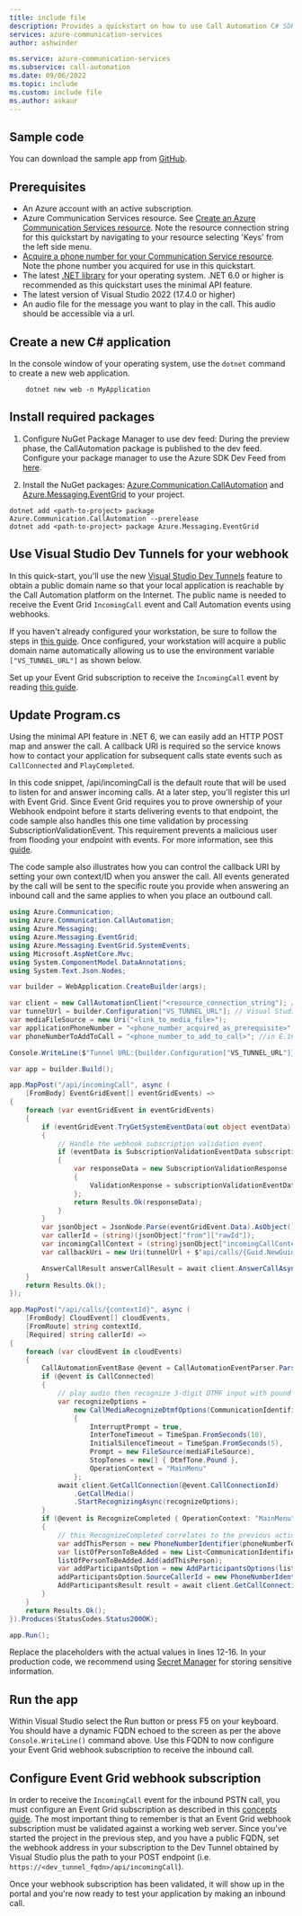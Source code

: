 ```yaml
---
title: include file
description: Provides a quickstart on how to use Call Automation C# SDK to build call flow for customer interactions.
services: azure-communication-services
author: ashwinder

ms.service: azure-communication-services
ms.subservice: call-automation
ms.date: 09/06/2022
ms.topic: include
ms.custom: include file
ms.author: askaur
---
```


## Sample code

You can download the sample app from [GitHub](https://github.com/Azure-Samples/communication-services-dotnet-quickstarts/tree/main/CallAutomation_SimpleIvr).

## Prerequisites

- An Azure account with an active subscription.
- Azure Communication Services resource. See [Create an Azure Communication Services resource](../../create-communication-resource.md?tabs=windows&pivots=platform-azp). Note the resource connection string for this quickstart by navigating to your resource selecting 'Keys' from the left side menu.
- [Acquire a phone number for your Communication Service resource](../../telephony/get-phone-number.md?pivots=programming-language-csharp). Note the phone number you acquired for use in this quickstart. 
- The latest [.NET library](https://dotnet.microsoft.com/download/dotnet-core) for your operating system. .NET 6.0 or higher is recommended as this quickstart uses the minimal API feature.
- The latest version of Visual Studio 2022 (17.4.0 or higher)
- An audio file for the message you want to play in the call. This audio should be accessible via a url. 

## Create a new C# application

In the console window of your operating system, use the `dotnet` command to create a new web application.
```console
    dotnet new web -n MyApplication
```

## Install required packages

1. Configure NuGet Package Manager to use dev feed: During the preview phase, the CallAutomation package is published to the dev feed. Configure your package manager to use the Azure SDK Dev Feed from [here](https://github.com/Azure/azure-sdk-for-net/blob/main/CONTRIBUTING.md#nuget-package-dev-feed).

2. Install the NuGet packages: [Azure.Communication.CallAutomation](https://dev.azure.com/azure-sdk/public/_artifacts/feed/azure-sdk-for-net/NuGet/Azure.Communication.CallAutomation/versions/) and [Azure.Messaging.EventGrid](https://dev.azure.com/azure-sdk/public/_artifacts/feed/azure-sdk-for-net/NuGet/Azure.Messaging.EventGrid/versions/) to your project. 
```console 
dotnet add <path-to-project> package Azure.Communication.CallAutomation --prerelease
dotnet add <path-to-project> package Azure.Messaging.EventGrid
```
## Use Visual Studio Dev Tunnels for your webhook

In this quick-start, you'll use the new [Visual Studio Dev Tunnels](/connectors/custom-connectors/port-tunneling) feature to obtain a public domain name so that your local application is reachable by the Call Automation platform on the Internet. The public name is needed to receive the Event Grid `IncomingCall` event and Call Automation events using webhooks.

If you haven't already configured your workstation, be sure to follow the steps in [this guide](/connectors/custom-connectors/port-tunneling). Once configured, your workstation will acquire a public domain name automatically allowing us to use the environment variable `["VS_TUNNEL_URL"]` as shown below.

Set up your Event Grid subscription to receive the `IncomingCall` event by reading [this guide](../../../concepts/call-automation/incoming-call-notification.md).

## Update Program.cs

Using the minimal API feature in .NET 6, we can easily add an HTTP POST map and answer the call. A callback URI is required so the service knows how to contact your application for subsequent calls state events such as `CallConnected` and `PlayCompleted`.  

In this code snippet, /api/incomingCall is the default route that will be used to listen for and answer incoming calls. At a later step, you'll register this url with Event Grid. Since Event Grid requires you to prove ownership of your Webhook endpoint before it starts delivering events to that endpoint, the code sample also handles this one time validation by processing SubscriptionValidationEvent. This requirement prevents a malicious user from flooding your endpoint with events. For more information, see this [guide](../../../../event-grid/webhook-event-delivery.md).  

The code sample also illustrates how you can control the callback URI by setting your own context/ID when you answer the call. All events generated by the call will be sent to the specific route you provide when answering an inbound call and the same applies to when you place an outbound call.  

``` csharp
using Azure.Communication;
using Azure.Communication.CallAutomation;
using Azure.Messaging;
using Azure.Messaging.EventGrid;
using Azure.Messaging.EventGrid.SystemEvents;
using Microsoft.AspNetCore.Mvc;
using System.ComponentModel.DataAnnotations;
using System.Text.Json.Nodes;

var builder = WebApplication.CreateBuilder(args);

var client = new CallAutomationClient("<resource_connection_string"); //noted from pre-requisite step
var tunnelUrl = builder.Configuration["VS_TUNNEL_URL"]; // Visual Studio Dev Tunnel's dynamic FQDN
var mediaFileSource = new Uri("<link_to_media_file>");
var applicationPhoneNumber = "<phone_number_acquired_as_prerequisite>";
var phoneNumberToAddToCall = "<phone_number_to_add_to_call>"; //in E.164 format starting +...

Console.WriteLine($"Tunnel URL:{builder.Configuration["VS_TUNNEL_URL"]}"); // echo Tunnel URL to screen to configure Event Grid webhook

var app = builder.Build();

app.MapPost("/api/incomingCall", async (
    [FromBody] EventGridEvent[] eventGridEvents) =>
{
    foreach (var eventGridEvent in eventGridEvents)
    {
        if (eventGridEvent.TryGetSystemEventData(out object eventData))
        {
            // Handle the webhook subscription validation event.
            if (eventData is SubscriptionValidationEventData subscriptionValidationEventData)
            {
                var responseData = new SubscriptionValidationResponse
                {
                    ValidationResponse = subscriptionValidationEventData.ValidationCode
                };
                return Results.Ok(responseData);
            }
        }
        var jsonObject = JsonNode.Parse(eventGridEvent.Data).AsObject();
        var callerId = (string)(jsonObject["from"]["rawId"]);
        var incomingCallContext = (string)jsonObject["incomingCallContext"];
        var callbackUri = new Uri(tunnelUrl + $"api/calls/{Guid.NewGuid()}?callerId={callerId}");

        AnswerCallResult answerCallResult = await client.AnswerCallAsync(incomingCallContext, callbackUri);
    }
    return Results.Ok();
});

app.MapPost("/api/calls/{contextId}", async (
    [FromBody] CloudEvent[] cloudEvents,
    [FromRoute] string contextId,
    [Required] string callerId) =>
{
    foreach (var cloudEvent in cloudEvents)
    {
        CallAutomationEventBase @event = CallAutomationEventParser.Parse(cloudEvent);
        if (@event is CallConnected)
        {
            // play audio then recognize 3-digit DTMF input with pound (#) stop tone
            var recognizeOptions =
                new CallMediaRecognizeDtmfOptions(CommunicationIdentifier.FromRawId(callerId), 3)
                {
                    InterruptPrompt = true,
                    InterToneTimeout = TimeSpan.FromSeconds(10),
                    InitialSilenceTimeout = TimeSpan.FromSeconds(5),
                    Prompt = new FileSource(mediaFileSource),
                    StopTones = new[] { DtmfTone.Pound },
                    OperationContext = "MainMenu"
                };
            await client.GetCallConnection(@event.CallConnectionId)
                .GetCallMedia()
                .StartRecognizingAsync(recognizeOptions);
        }
        if (@event is RecognizeCompleted { OperationContext: "MainMenu" })
        {
            // this RecognizeCompleted correlates to the previous action as per the OperationContext value
            var addThisPerson = new PhoneNumberIdentifier(phoneNumberToAddToCall); 
            var listOfPersonToBeAdded = new List<CommunicationIdentifier>(); 
            listOfPersonToBeAdded.Add(addThisPerson); 
            var addParticipantsOption = new AddParticipantsOptions(listOfPersonToBeAdded); 
            addParticipantsOption.SourceCallerId = new PhoneNumberIdentifier(applicationPhoneNumber);
            AddParticipantsResult result = await client.GetCallConnection(@event.CallConnectionId).AddParticipantsAsync(addParticipantsOption);
        }
    }
    return Results.Ok();
}).Produces(StatusCodes.Status200OK);

app.Run();
```
Replace the placeholders with the actual values in lines 12-16. In your production code, we recommend using [Secret Manager](/aspnet/core/security/app-secrets) for storing sensitive information.
 
## Run the app

Within Visual Studio select the Run button or press F5 on your keyboard. You should have a dynamic FQDN echoed to the screen as per the above `Console.WriteLine()` command above. Use this FQDN to now configure your Event Grid webhook subscription to receive the inbound call.

## Configure Event Grid webhook subscription

In order to receive the `IncomingCall` event for the inbound PSTN call, you must configure an Event Grid subscription as described in this [concepts guide](../../../concepts/call-automation/incoming-call-notification.md). The most important thing to remember is that an Event Grid webhook subscription must be validated against a working web server. Since you've started the project in the previous step, and you have a public FQDN, set the webhook address in your subscription to the Dev Tunnel obtained by Visual Studio plus the path to your POST endpoint (i.e. `https://<dev_tunnel_fqdn>/api/incomingCall`).

Once your webhook subscription has been validated, it will show up in the portal and you're now ready to test your application by making an inbound call.